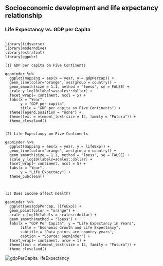 ## Socioeconomic development and life expectancy relationship
### Life Expectancy vs. GDP per Capita

```{r}

library(tidyverse)
library(moderndive)
library(extrafont)
library(ggpubr)

(1) GDP per capita on Five Continents

gapminder %>% 
  ggplot(mapping = aes(x = year, y = gdpPercap)) +
  geom_line(color="orange", aes(group = country)) +
  geom_smooth(size = 1.1, method = "loess", se = FALSE) +
  scale_y_log10(labels=scales::dollar) +
  facet_wrap(~ continent, ncol = 5) +
  labs(x = "Year",
       y = "GDP per capita",
       title = "GDP per capita on Five Continents") +
  theme(legend.position = "none") +
  theme(text = element_text(size = 14, family = "Futura")) +
  theme_cleveland()

```

```{r}

(2) Life Expectancy on Five Continents

gapminder %>% 
  ggplot(mapping = aes(x = year, y = lifeExp)) +
  geom_line(color="orange", aes(group = country)) +
  geom_smooth(size = 1.1, method = "loess", se = FALSE) +
  scale_y_log10(labels=scales::dollar) +
  facet_wrap(~ continent, ncol = 5) +
  labs(x = "Year",
       y = "Life Expectacy") +
  theme_pubclean()


```



  
```{r}

(3) Does income affect health?

gapminder %>%
  ggplot(aes(gdpPercap, lifeExp)) +
  geom_point(color = "orange") +
  scale_x_log10(labels = scales::dollar) +
  geom_smooth(method = "loess") +
  labs(x = "GDP Per Capita", y = "Life Expectancy in Years",
       title = "Economic Growth and Life Expectancy",
       subtitle = "Data points are country-years",
       caption = "Source: Gapminder") +
  facet_wrap(~ continent, nrow = 1) +
  theme(text = element_text(size = 14, family = "Futura")) +
  theme_cleveland()

```

![gdpPerCapita_lifeExpectancy](https://github.com/ramin-asaadi/R/assets/155740766/ce90892e-61ff-44fa-98b8-1019baed5fc3)
